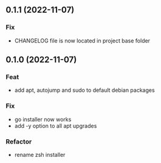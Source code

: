 ## 0.1.1 (2022-11-07)

### Fix

- CHANGELOG file is now located in project base folder

## 0.1.0 (2022-11-07)

### Feat

- add apt, autojump and sudo to default debian packages

### Fix

- go installer now works
- add -y option to all apt upgrades

### Refactor

- rename zsh installer

